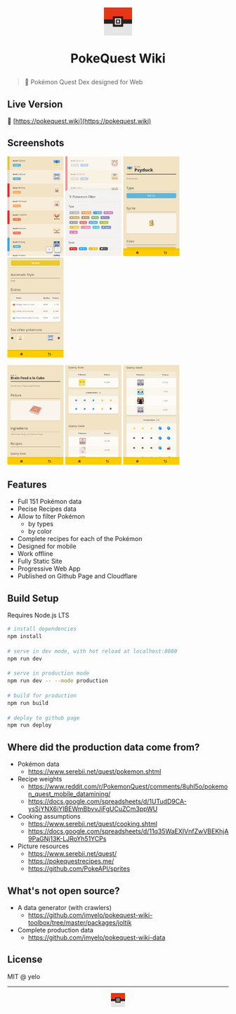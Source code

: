 
<h1 align="center">
  <p><img width="64" src="./_medias/logo.png" /></p>
  <p>PokeQuest Wiki</p>
</h1>

> :closed_book: Pokémon Quest Dex designed for Web

## Live Version
:rocket: [https://pokequest.wiki](https://pokequest.wiki)

## Screenshots
<p>
  <a href="./_medias/screenshots/pokemon-list.png"><img width="128" src="./_medias/screenshots/pokemon-list.png" /></a>
  <a href="./_medias/screenshots/pokemon-list-filter.png"><img width="128" src="./_medias/screenshots/pokemon-list-filter.png" /></a>
  <a href="./_medias/screenshots/pokemon-detail.png"><img width="128" src="./_medias/screenshots/pokemon-detail.png" /></a>
  <a href="./_medias/screenshots/pokemon-detail-dishes.png"><img width="128" src="./_medias/screenshots/pokemon-detail-dishes.png" /></a>
</p>
<p>
  <a href="./_medias/screenshots/dish-detail.png"><img width="128" src="./_medias/screenshots/dish-detail.png" /></a>
  <a href="./_medias/screenshots/dish-detail-qualities.png"><img width="128" src="./_medias/screenshots/dish-detail-qualities.png" /></a>
  <a href="./_medias/screenshots/dish-detail-example.png"><img width="128" src="./_medias/screenshots/dish-detail-example.png" /></a>
</p>

## Features
- Full 151 Pokémon data
- Pecise Recipes data
- Allow to filter Pokémon
  - by types
  - by color
- Complete recipes for each of the Pokémon
- Designed for mobile
- Work offline
- Fully Static Site
- Progressive Web App
- Published on Github Page and Cloudflare

## Build Setup
Requires Node.js LTS

```bash
# install dependencies
npm install

# serve in dev mode, with hot reload at localhost:8080
npm run dev

# serve in production mode
npm run dev -- --mode production

# build for production
npm run build

# deploy to github page
npm run deploy
```

## Where did the production data come from?
- Pokémon data
  - https://www.serebii.net/quest/pokemon.shtml
- Recipe weights
  - https://www.reddit.com/r/PokemonQuest/comments/8uhl5o/pokemon_quest_mobile_datamining/
  - https://docs.google.com/spreadsheets/d/1UTudD9CA-ysSiYNX6iYIBEWmBbvvJiFgUCuZCm3ppWU
- Cooking assumptions
  - https://www.serebii.net/quest/cooking.shtml
  - https://docs.google.com/spreadsheets/d/11q35WaEXIVnfZwVBEKhjA9PaGNj13K-LJRoYh51YCPs
- Picture resources
  - https://www.serebii.net/quest/
  - https://pokequestrecipes.me/
  - https://github.com/PokeAPI/sprites

## What's not open source?
- A data generator (with crawlers)
  - https://github.com/imyelo/pokequest-wiki-toolbox/tree/master/packages/joltik
- Complete production data
  - https://github.com/imyelo/pokequest-wiki-data

## License
MIT @ yelo

----

<p align="center"><img width="32" src="./_medias/logo.png" /></p>
